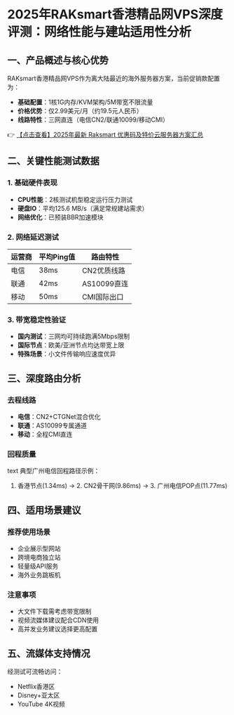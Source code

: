 # 2025年RAKsmart香港精品网VPS深度评测：网络性能与建站适用性分析

## 一、产品概述与核心优势

RAKsmart香港精品网VPS作为离大陆最近的海外服务器方案，当前促销款配置为：
- **基础配置**：1核1G内存/KVM架构/5M带宽不限流量
- **价格优势**：仅2.99美元/月（约19.5元人民币）
- **线路特性**：三网直连（电信CN2/联通10099/移动CMI）

👉 [【点击查看】2025年最新 Raksmart 优惠码及特价云服务器方案汇总](https://bit.ly/raksmart)

## 二、关键性能测试数据

### 1. 基础硬件表现
- **CPU性能**：2核测试机型稳定运行压力测试
- **硬盘IO**：平均125.6 MB/s（满足常规建站需求）
- **网络优化**：已预装BBR加速模块

### 2. 网络延迟测试
| 运营商 | 平均Ping值 | 路由特性         |
|--------|------------|------------------|
| 电信   | 38ms       | CN2优质线路      |
| 联通   | 42ms       | AS10099直连      |
| 移动   | 50ms       | CMI国际出口      |

### 3. 带宽稳定性验证
- **国内测试**：三网均可持续跑满5Mbps限制
- **国际节点**：欧美/亚洲节点均达带宽上限
- **特殊场景**：小文件传输响应速度优异

## 三、深度路由分析

### 去程线路
- **电信**：CN2+CTGNet混合优化
- **联通**：AS10099专属通道
- **移动**：全程CMI直连

### 回程质量
text
典型广州电信回程路径示例：
1. 香港节点(1.34ms) → 2. CN2骨干网(9.86ms) → 3. 广州电信POP点(11.77ms)

## 四、适用场景建议

### 推荐使用场景
- 企业展示型网站
- 跨境电商独立站
- 轻量级API服务
- 海外业务跳板机

### 注意事项
- 大文件下载需考虑带宽限制
- 视频流媒体建议配合CDN使用
- 高并发业务建议选择更高配置

## 五、流媒体支持情况
经测试可流畅访问：
- Netflix香港区
- Disney+亚太区
- YouTube 4K视频